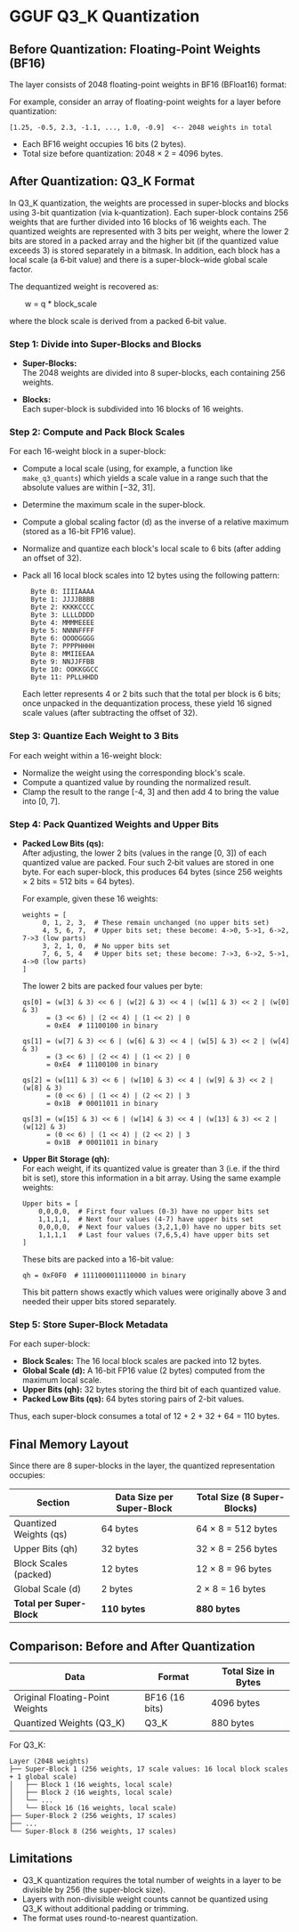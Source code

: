 # GGUF Q3_K Quantization

## Before Quantization: Floating-Point Weights (BF16)

The layer consists of 2048 floating-point weights in BF16 (BFloat16) format:

For example, consider an array of floating-point weights for a layer before quantization:

    [1.25, -0.5, 2.3, -1.1, ..., 1.0, -0.9]  <-- 2048 weights in total

 * Each BF16 weight occupies 16 bits (2 bytes).
 * Total size before quantization: 2048 × 2 = 4096 bytes.

## After Quantization: Q3_K Format

In Q3_K quantization, the weights are processed in super-blocks and blocks using 3-bit quantization (via k‑quantization). Each super-block contains 256 weights that are further divided into 16 blocks of 16 weights each. The quantized weights are represented with 3 bits per weight, where the lower 2 bits are stored in a packed array and the higher bit (if the quantized value exceeds 3) is stored separately in a bitmask. In addition, each block has a local scale (a 6‑bit value) and there is a super-block–wide global scale factor.

The dequantized weight is recovered as:

  w = q * block_scale

where the block scale is derived from a packed 6‑bit value.

### Step 1: Divide into Super-Blocks and Blocks

- **Super-Blocks:**  
  The 2048 weights are divided into 8 super-blocks, each containing 256 weights.

- **Blocks:**  
  Each super-block is subdivided into 16 blocks of 16 weights.

### Step 2: Compute and Pack Block Scales

For each 16-weight block in a super-block:

- Compute a local scale (using, for example, a function like `make_q3_quants`) which yields a scale value in a range such that the absolute values are within [−32, 31].
- Determine the maximum scale in the super-block.  
- Compute a global scaling factor (d) as the inverse of a relative maximum (stored as a 16-bit FP16 value).
- Normalize and quantize each block's local scale to 6 bits (after adding an offset of 32).  
- Pack all 16 local block scales into 12 bytes using the following pattern:

  ```
    Byte 0: IIIIAAAA
    Byte 1: JJJJBBBB
    Byte 2: KKKKCCCC
    Byte 3: LLLLDDDD
    Byte 4: MMMMEEEE
    Byte 5: NNNNFFFF
    Byte 6: OOOOGGGG
    Byte 7: PPPPHHHH
    Byte 8: MMIIEEAA
    Byte 9: NNJJFFBB
    Byte 10: OOKKGGCC
    Byte 11: PPLLHHDD
  ```

  Each letter represents 4 or 2 bits such that the total per block is 6 bits; once unpacked in the dequantization process, these yield 16 signed scale values (after subtracting the offset of 32).

### Step 3: Quantize Each Weight to 3 Bits

For each weight within a 16-weight block:

- Normalize the weight using the corresponding block's scale.
- Compute a quantized value by rounding the normalized result.  
- Clamp the result to the range [-4, 3] and then add 4 to bring the value into [0, 7].

### Step 4: Pack Quantized Weights and Upper Bits

- **Packed Low Bits (qs):**  
  After adjusting, the lower 2 bits (values in the range [0, 3]) of each quantized value are packed. Four such 2‑bit values are stored in one byte. For each super-block, this produces 64 bytes (since 256 weights × 2 bits = 512 bits = 64 bytes).

  For example, given these 16 weights:
  ```
  weights = [
       0, 1, 2, 3,  # These remain unchanged (no upper bits set)
       4, 5, 6, 7,  # Upper bits set; these become: 4->0, 5->1, 6->2, 7->3 (low parts)
       3, 2, 1, 0,  # No upper bits set
       7, 6, 5, 4   # Upper bits set; these become: 7->3, 6->2, 5->1, 4->0 (low parts)
  ]
  ```

  The lower 2 bits are packed four values per byte:
  ```
  qs[0] = (w[3] & 3) << 6 | (w[2] & 3) << 4 | (w[1] & 3) << 2 | (w[0] & 3)
        = (3 << 6) | (2 << 4) | (1 << 2) | 0
        = 0xE4  # 11100100 in binary

  qs[1] = (w[7] & 3) << 6 | (w[6] & 3) << 4 | (w[5] & 3) << 2 | (w[4] & 3)
        = (3 << 6) | (2 << 4) | (1 << 2) | 0
        = 0xE4  # 11100100 in binary

  qs[2] = (w[11] & 3) << 6 | (w[10] & 3) << 4 | (w[9] & 3) << 2 | (w[8] & 3)
        = (0 << 6) | (1 << 4) | (2 << 2) | 3
        = 0x1B  # 00011011 in binary

  qs[3] = (w[15] & 3) << 6 | (w[14] & 3) << 4 | (w[13] & 3) << 2 | (w[12] & 3)
        = (0 << 6) | (1 << 4) | (2 << 2) | 3
        = 0x1B  # 00011011 in binary
  ```

- **Upper Bit Storage (qh):**  
  For each weight, if its quantized value is greater than 3 (i.e. if the third bit is set), store this information in a bit array. Using the same example weights:
  ```
  Upper bits = [
      0,0,0,0,  # First four values (0-3) have no upper bits set
      1,1,1,1,  # Next four values (4-7) have upper bits set
      0,0,0,0,  # Next four values (3,2,1,0) have no upper bits set
      1,1,1,1   # Last four values (7,6,5,4) have upper bits set
  ]
  ```
  
  These bits are packed into a 16-bit value:
  ```
  qh = 0xF0F0  # 1111000011110000 in binary
  ```

  This bit pattern shows exactly which values were originally above 3 and needed their upper bits stored separately.

### Step 5: Store Super-Block Metadata

For each super-block:
- **Block Scales:** The 16 local block scales are packed into 12 bytes.
- **Global Scale (d):** A 16-bit FP16 value (2 bytes) computed from the maximum local scale.
- **Upper Bits (qh):** 32 bytes storing the third bit of each quantized value.
- **Packed Low Bits (qs):** 64 bytes storing pairs of 2-bit values.

Thus, each super-block consumes a total of 12 + 2 + 32 + 64 = 110 bytes.

## Final Memory Layout

Since there are 8 super-blocks in the layer, the quantized representation occupies:

| Section                      | Data Size per Super-Block | Total Size (8 Super-Blocks) |
|------------------------------|---------------------------|-----------------------------|
| Quantized Weights (qs)       | 64 bytes                  | 64 × 8 = 512 bytes          |
| Upper Bits (qh)              | 32 bytes                  | 32 × 8 = 256 bytes          |
| Block Scales (packed)        | 12 bytes                  | 12 × 8 = 96 bytes           |
| Global Scale (d)             | 2 bytes                   | 2 × 8 = 16 bytes            |
| **Total per Super-Block**    | **110 bytes**             | **880 bytes**               |

## Comparison: Before and After Quantization

| Data                                   | Format         | Total Size in Bytes |
|----------------------------------------|----------------|---------------------|
| Original Floating-Point Weights        | BF16 (16 bits) | 4096 bytes          |
| Quantized Weights (Q3_K)               | Q3_K           | 880 bytes           |

For Q3_K:

    Layer (2048 weights)
    ├── Super-Block 1 (256 weights, 17 scale values: 16 local block scales + 1 global scale)
    │   ├── Block 1 (16 weights, local scale)
    │   ├── Block 2 (16 weights, local scale)
    │   └── ...
    │   └── Block 16 (16 weights, local scale)
    ├── Super-Block 2 (256 weights, 17 scales)
    ├── ...
    └── Super-Block 8 (256 weights, 17 scales)

## Limitations

- Q3_K quantization requires the total number of weights in a layer to be divisible by 256 (the super-block size).  
- Layers with non-divisible weight counts cannot be quantized using Q3_K without additional padding or trimming.
- The format uses round-to-nearest quantization.
